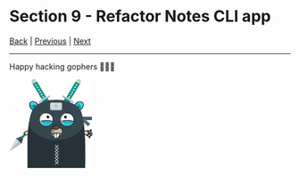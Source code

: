 # Section 9 - Refactor Notes CLI app

[Back](https://github.com/steevehook/udemy-go101) |
[Previous](https://github.com/steevehook/udemy-go101/blob/master/section_8-errors) |
[Next](https://github.com/steevehook/udemy-go101/blob/master/section_10-testing)

---

Happy hacking gophers 🚀🚀🚀

<img src="https://github.com/steevehook/udemy-go101/raw/master/udemy-go101.svg?sanitize=true" width="150px"/>

